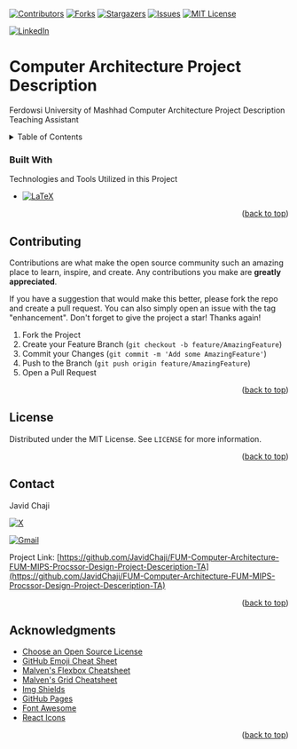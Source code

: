 <a name="readme-top"></a>


[![Contributors][contributors-shield]][contributors-url]
[![Forks][forks-shield]][forks-url]
[![Stargazers][stars-shield]][stars-url]
[![Issues][issues-shield]][issues-url]
[![MIT License][license-shield]][license-url]



[![LinkedIn][linkedin-shield]][javid-linkedin-url]


# Computer Architecture Project Description

Ferdowsi University of Mashhad Computer Architecture Project Description Teaching Assistant


<!-- TABLE OF CONTENTS -->
<details>
  <summary>Table of Contents</summary>
  <ol>
    <li>
      <a href="#about-the-project">About The Project</a>
      <ul>
        <li><a href="#built-with">Built With</a></li>
      </ul>
    </li>
    <li>
      <a href="#getting-started">Getting Started</a>
      <ul>
        <li><a href="#prerequisites">Prerequisites</a></li>
        <li><a href="#installation">Installation</a></li>
      </ul>
    </li>
    <li><a href="#usage">Usage</a></li>
    <li><a href="#roadmap">Roadmap</a></li>
    <li><a href="#contributing">Contributing</a></li>
    <li><a href="#license">License</a></li>
    <li><a href="#contact">Contact</a></li>
    <li><a href="#acknowledgments">Acknowledgments</a></li>
  </ol>
</details>




### Built With

<!-- This section should list any major frameworks/libraries used to bootstrap your project. Leave any add-ons/plugins for the acknowledgements section. Here are a few examples. -->

Technologies and Tools Utilized in this Project

* [![LaTeX][LaTeX.org]][LaTeX-url]

<p align="right">(<a href="#readme-top">back to top</a>)</p>





<!-- CONTRIBUTING -->
## Contributing

Contributions are what make the open source community such an amazing place to learn, inspire, and create. Any contributions you make are **greatly appreciated**.

If you have a suggestion that would make this better, please fork the repo and create a pull request. You can also simply open an issue with the tag "enhancement".
Don't forget to give the project a star! Thanks again!

1. Fork the Project
2. Create your Feature Branch (`git checkout -b feature/AmazingFeature`)
3. Commit your Changes (`git commit -m 'Add some AmazingFeature'`)
4. Push to the Branch (`git push origin feature/AmazingFeature`)
5. Open a Pull Request

<p align="right">(<a href="#readme-top">back to top</a>)</p>





<!-- LICENSE -->
## License

Distributed under the MIT License. See `LICENSE` for more information.

<p align="right">(<a href="#readme-top">back to top</a>)</p>

<!-- CONTACT -->
## Contact

Javid Chaji 

[![X][X-shield]][X-url] 

[![Gmail][Gmail-shield]][Gmail-url]

Project Link: [https://github.com/JavidChaji/FUM-Computer-Architecture-FUM-MIPS-Procssor-Design-Project-Desceription-TA](https://github.com/JavidChaji/FUM-Computer-Architecture-FUM-MIPS-Procssor-Design-Project-Desceription-TA)

<p align="right">(<a href="#readme-top">back to top</a>)</p>



<!-- ACKNOWLEDGMENTS -->
## Acknowledgments

<!-- Use this space to list resources you find helpful and would like to give credit to. I've included a few of my favorites to kick things off! -->

* [Choose an Open Source License](https://choosealicense.com)
* [GitHub Emoji Cheat Sheet](https://www.webpagefx.com/tools/emoji-cheat-sheet)
* [Malven's Flexbox Cheatsheet](https://flexbox.malven.co/)
* [Malven's Grid Cheatsheet](https://grid.malven.co/)
* [Img Shields](https://shields.io)
* [GitHub Pages](https://pages.github.com)
* [Font Awesome](https://fontawesome.com)
* [React Icons](https://react-icons.github.io/react-icons/search)

<p align="right">(<a href="#readme-top">back to top</a>)</p>




<!-- MARKDOWN LINKS & IMAGES -->
<!-- https://www.markdownguide.org/basic-syntax/#reference-style-links -->
<!-- https://ileriayo.github.io/markdown-badges/ -->

<!-- Contributors -->
[contributors-shield]: https://img.shields.io/github/contributors/javidchaji/FUM-Computer-Architecture-FUM-MIPS-Procssor-Design-Project-Desceription-TA.svg?style=for-the-badge

[contributors-url]: https://github.com/javidchaji/FUM-Computer-Architecture-FUM-MIPS-Procssor-Design-Project-Desceription-TA/graphs/contributors

<!-- Forks -->
[forks-shield]: https://img.shields.io/github/forks/javidchaji/FUM-Computer-Architecture-FUM-MIPS-Procssor-Design-Project-Desceription-TA.svg?style=for-the-badge

[forks-url]: https://github.com/javidchaji/FUM-Computer-Architecture-FUM-MIPS-Procssor-Design-Project-Desceription-TA/network/members


<!-- Stars -->
[stars-shield]: https://img.shields.io/github/stars/javidchaji/FUM-Computer-Architecture-FUM-MIPS-Procssor-Design-Project-Desceription-TA.svg?style=for-the-badge

[stars-url]: https://github.com/javidchaji/FUM-Computer-Architecture-FUM-MIPS-Procssor-Design-Project-Desceription-TA/stargazers


<!-- Issues -->
[issues-shield]: https://img.shields.io/github/issues/javidchaji/FUM-Computer-Architecture-FUM-MIPS-Procssor-Design-Project-Desceription-TA.svg?style=for-the-badge

[issues-url]: https://github.com/javidchaji/FUM-Computer-Architecture-FUM-MIPS-Procssor-Design-Project-Desceription-TA/issues


<!-- License -->
[license-shield]: https://img.shields.io/github/license/javidchaji/FUM-Computer-Architecture-FUM-MIPS-Procssor-Design-Project-Desceription-TA.svg?style=for-the-badge

[license-url]: https://github.com/javidchaji/FUM-Computer-Architecture-FUM-MIPS-Procssor-Design-Project-Desceription-TA/blob/master/LICENSE


<!-- Linkedin -->
[linkedin-shield]: https://img.shields.io/badge/linkedin-%230077B5.svg?style=for-the-badge&logo=linkedin&logoColor=white

[javid-linkedin-url]: https://linkedin.com/in/javidchaji


[Gmail-shield]: https://img.shields.io/badge/Gmail-D14836?style=for-the-badge&logo=gmail&logoColor=white
[Gmail-url]: javid.chaji@gmail.com

[X-shield]: https://img.shields.io/badge/X-000000?style=for-the-badge&logo=x&logoColor=white
[X-url]: https://twitter.com/JavidChaji

[LaTeX.org]: https://img.shields.io/badge/LaTeX-47A141?style=for-the-badge&logo=LaTeX&logoColor=white
[LaTeX-url]: https://www.latex-project.org/
